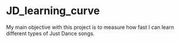 # JD_learning_curve
My main objective with this project is to measure how fast I can learn different types of Just Dance songs.

